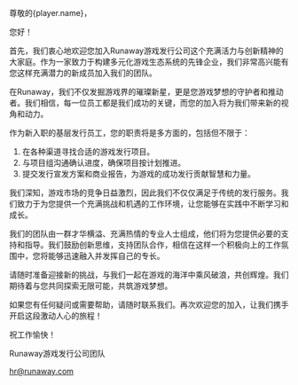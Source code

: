 尊敬的{player.name}，

您好！

首先，我们衷心地欢迎您加入Runaway游戏发行公司这个充满活力与创新精神的大家庭。作为一家致力于构建多元化游戏生态系统的先锋企业，我们非常高兴能有您这样充满潜力的新成员加入我们的团队。

在Runaway，我们不仅发掘游戏界的璀璨新星，更是您游戏梦想的守护者和推动者。我们相信，每一位员工都是我们成功的关键，而您的加入将为我们带来新的视角和动力。

作为新入职的基层发行员工，您的职责将是多方面的，包括但不限于：

1. 在各种渠道寻找合适的游戏发行项目。
2. 与项目组沟通确认进度，确保项目按计划推进。
3. 提交发行宣发方案和商业报告，为游戏的成功发行贡献智慧和力量。

我们深知，游戏市场的竞争日益激烈，因此我们不仅仅满足于传统的发行服务。我们致力于为您提供一个充满挑战和机遇的工作环境，让您能够在实践中不断学习和成长。

我们的团队由一群才华横溢、充满热情的专业人士组成，他们将为您提供必要的支持和指导。我们鼓励创新思维，支持团队合作，相信在这样一个积极向上的工作氛围中，您将能够迅速融入并发挥自己的专长。

请随时准备迎接新的挑战，与我们一起在游戏的海洋中乘风破浪，共创辉煌。我们期待着与您共同探索无限可能，共筑游戏梦想。

如果您有任何疑问或需要帮助，请随时联系我们。再次欢迎您的加入，让我们携手开启这段激动人心的旅程！

祝工作愉快！

Runaway游戏发行公司团队

hr@runaway.com
